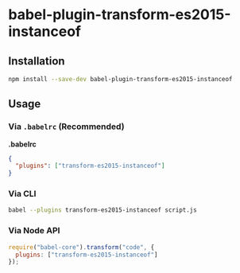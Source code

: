 # babel-plugin-transform-es2015-instanceof

## Installation

```sh
npm install --save-dev babel-plugin-transform-es2015-instanceof
```

## Usage

### Via `.babelrc` (Recommended)

**.babelrc**

```json
{
  "plugins": ["transform-es2015-instanceof"]
}
```

### Via CLI

```sh
babel --plugins transform-es2015-instanceof script.js
```

### Via Node API

```javascript
require("babel-core").transform("code", {
  plugins: ["transform-es2015-instanceof"]
});
```

